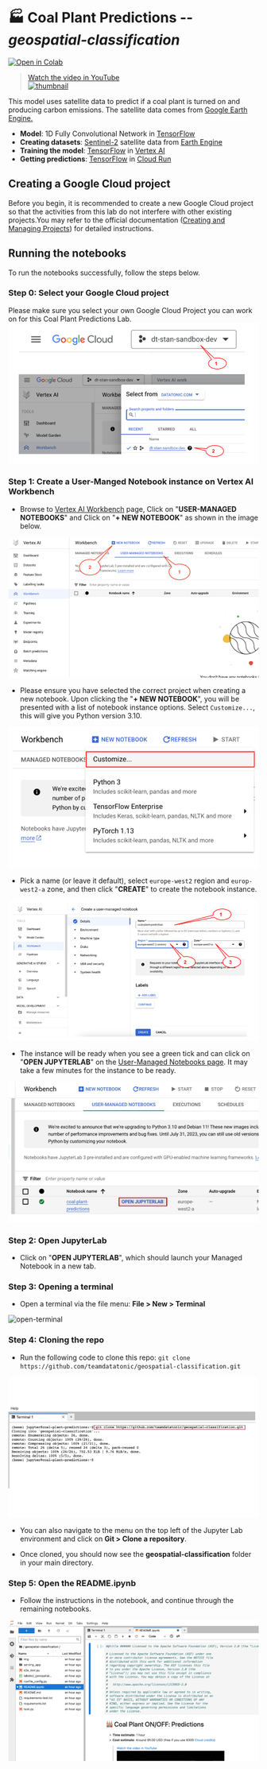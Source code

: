 # 🏭 Coal Plant Predictions -- _geospatial-classification_

[![Open in Colab](https://colab.research.google.com/assets/colab-badge.svg)](https://colab.research.google.com/github/GoogleCloudPlatform/python-docs-samples/blob/main/people-and-planet-ai/geospatial-classification/README.ipynb)

> [Watch the video in YouTube<br> ![thumbnail](http://img.youtube.com/vi/8amFK7T_n30/0.jpg)](https://youtu.be/8amFK7T_n30)

This model uses satellite data to predict if a coal plant is turned on and producing carbon emissions. The satellite data comes from [Google Earth Engine.](https://earthengine.google.com/)

* **Model**: 1D Fully Convolutional Network in [TensorFlow]
* **Creating datasets**: [Sentinel-2] satellite data from [Earth Engine]
* **Training the model**: [TensorFlow] in [Vertex AI]
* **Getting predictions**: [TensorFlow] in [Cloud Run]

[Cloud Run]: https://cloud.google.com/run
[Sentinel-2]: https://developers.google.com/earth-engine/datasets/catalog/COPERNICUS_S2
[Earth Engine]: https://earthengine.google.com/
[TensorFlow]: https://www.tensorflow.org/
[Vertex AI]: https://cloud.google.com/vertex-ai

## Creating a Google Cloud project

Before you begin, it is recommended to create a new Google Cloud project so that the activities from this lab do not interfere with other existing projects.You may refer to the official documentation ([Creating and Managing Projects]) for detailed instructions.

[Creating and Managing Projects]: https://cloud.google.com/resource-manager/docs/creating-managing-projects

## Running the notebooks

To run the notebooks successfully, follow the steps below.

### Step 0: Select your Google Cloud project

Please make sure you select your own Google Cloud Project you can work on for this Coal Plant Predictions Lab.
![select-project](./img/select-project.png)

### Step 1: Create a User-Manged Notebook instance on Vertex AI Workbench

- Browse to [Vertex AI Workbench](https://console.cloud.google.com/vertex-ai/workbench/list/instances) page, Click on "**USER-MANAGED NOTEBOOKS**" and Click on "**+ NEW NOTEBOOK**" as shown in the image below.

![select-user-managed-notebook](./img/select-user-managed-notebook.png)

- Please ensure you have selected the correct project when creating a new notebook. Upon clicking the "**+ NEW NOTEBOOK**", you will be presented with a list of notebook instance options. Select `Customize...`, this will give you Python version 3.10.

![select-customize-notebook](./img/select-customize-notebook.png)

- Pick a name (or leave it default), select `europe-west2` region and `europ-west2-a` zone, and then click "**CREATE**" to create the notebook instance.

![create-user-managed-notebook](./img/create-user-managed-notebook.png)

- The instance will be ready when you see a green tick and can click on "**OPEN JUPYTERLAB**" on the [User-Managed Notebooks page]. It may take a few minutes for the instance to be ready.

![open-jupyterlab](./img/open-jupyterlab.jpg)

[User-Managed Notebooks page]: https://console.cloud.google.com/vertex-ai/workbench/list/instances

### Step 2: Open JupyterLab

- Click on "**OPEN JUPYTERLAB**", which should launch your Managed Notebook in a new tab.

### Step 3: Opening a terminal

- Open a terminal via the file menu: **File > New > Terminal**

![open-terminal](./img/open-terminal.jpg)

### Step 4: Cloning the repo

- Run the following code to clone this repo:
    `git clone https://github.com/teamdatatonic/geospatial-classification.git`
    
![git-clone](./img/git-clone.jpg)

- You can also navigate to the menu on the top left of the Jupyter Lab environment and click on **Git > Clone a repository**.

- Once cloned, you should now see the **geospatial-classification** folder in your main directory.

### Step 5: Open the README.ipynb

- Follow the instructions in the notebook, and continue through the remaining notebooks.

![start-notebook](./img/start-notebook.png)